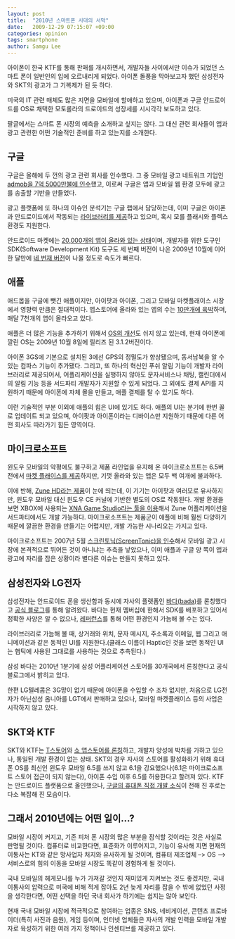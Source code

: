 ```yaml
---
layout: post
title:  "2010년 스마트폰 시대의 서막"
date:   2009-12-29 07:15:07 +09:00
categories: opinion
tags: smartphone
author: Samgu Lee
---
```

아이폰이 한국 KTF를 통해 판매를 개시하면서, 개발자들 사이에서만 이슈가 되었던 스마트 폰이 일반인의 입에 오르내리게 되었다. 아이폰 돌풍을 막아보고자 했던 삼성전자와 SKT의 광고가 그 기복제가 된 듯 하다. 

미국의 IT 관련 매체도 많은 지면을 모바일에 할애하고 있으며, 아이폰과 구글 안드로이드를 OS로 채택한 모토롤라의 드로이드의 성장세를 시시각각 보도하고 있다. 

팔글에서는 스마트 폰 시장의 예측을 소개하고 싶지는 않다. 그 대신 관련 회사들이 앱과 광고 관련한 어떤 기술적인 준비를 하고 있는지를 소개한다.

## 구글

구글은 올해에 두 껀의 광고 관련 회사를 인수했다. 그 중 모바일 광고 네트워크 기업인 [admob을 7억 5000만불에 인수](http://www.techcrunch.com/2009/11/09/google-acquires-admob/)했고, 이로써 구글은 앱과 모바일 웹 환경 모두에 광고를 송출할 기반을 만들었다.

광고 플랫폼에 또 하나의 이슈인 분석기는 구글 랩에서 담당하는데, 이미 구글은 아이폰과 안드로이드에서 작동되는 [라이브러리를 제공](http://code.google.com/apis/analytics/docs/tracking/mobileAppsTracking.html)하고 있으며, 혹시 모를 플래시와 플렉스 환경도 지원한다.

안드로이드 마켓에는 [20,000개의 앱이 올라와 있는 상태](http://www.engadget.com/2009/12/15/android-market-hits-20-000-apps-over-60-percent-free/)이며, 개발자를 위한 도구인 SDK(Software Development Kit) 도구도 세 번째 버전이 나온 2009년 10월에 이어 한 달만에 [네 번재 버전](http://developer.android.com/sdk/tools-notes.html)이 나올 정도로 속도가 빠르다.

## 애플

애드몹을 구글에 뺏긴 애플이지만, 아이팟과 아이폰, 그리고 모바일 마켓플래이스 시장에서 영향력 만큼은 절대적이다. 앱스토어에 올라와 있는 앱의 수는 [10만개에 육박](http://brainstormtech.blogs.fortune.cnn.com/2009/10/29/droid-vs-iphone-lets-count-the-apps/)하며, 매달 7천개의 앱이 올라오고 있다.

애플은 더 많은 기능을 추가하기 위해서 [OS의 개선](http://en.wikipedia.org/wiki/IPhone_OS_version_history)도 쉬지 않고 있는데, 현재 아이폰에 깔린 OS는 2009년 10월 8일에 릴리즈 된 3.1.2버전이다.

아이폰 3GS에 기본으로 설치된 3에선 GPS의 정밀도가 향상됐으며, 동서남북을 알 수 있는 컴파스 기능이 추가됐다. 그리고, 또 하나의 혁신인 푸쉬 알림 기능이 개발자 라이브러리로 제공되어서, 어플리케이션을 실행하지 않아도 문자서비스나 채팅, 캘린더에서의 알림 기능 등을 서드파티 개발자가 지원할 수 있게 되었다. 그 외에도 결제 API를 지원하기 때문에 아이폰에 자체 몰을 만들고, 애플 결제를 탈 수 있기도 하다.

이런 기술적인 부분 이외에 애플의 힘은 UI에 있기도 하다. 애플의 UI는 분기에 한번 꼴로 업데이트 되고 있으며, 아이팟과 아이폰이라는 디바이스만 지원하기 때문에 다른 어떤 회사도 따라가기 힘든 영역이다.

## 마이크로소프트

윈도우 모바일의 악평에도 불구하고 제품 라인업을 유지해 온 마이크로소프트는 6.5버전에서 [마켓 플래이스를 제공](http://marketplace.windowsphone.com/)하지만, 기껏 올라와 있는 앱은 모두 백 여개에 불과하다.

이에 반해, [Zune HD라는 제품](http://www.zune.net/en-us/products/zunehd/default.htm)이 눈에 띄는데, 이 기기는 아이팟과 여러모로 유사하지만, 윈도우 모바일 대신 윈도우 CE 커널에 기반한 별도의 OS로 작동된다. 개발 환경을 보면 XBOX에 사용되는 [XNA Game Studio라는 툴을 이용](http://msdn.microsoft.com/en-us/library/dd282501.aspx)해서 Zune 어플리케이션을 서드파티에서도 개발 가능하다. 마이크로소프트는 제품군이 애플에 비해 훨씬 다양하기 때문에 깔끔한 환경을 만들기는 어렵지만, 개발 가능한 시나리오는 가지고 있다.

마이크로소프트는 2007년 5월 [스크린토닉(ScreenTonic)을 인수](http://www.microsoft.com/presspass/press/2007/may07/05-03screentonicpr.mspx)해서 모바일 광고 시장에 본격적으로 뛰어든 것이 아니냐는 추측을 낳았으나, 이미 애플과 구글 양 쪽이 앱과 광고에 자리를 잡은 상황이라 별다른 이슈는 만들지 못하고 있다.

## 삼성전자와 LG전자

삼성전자는 안드로이드 폰을 생산함과 동시에 자사의 플랫폼인 [바다(bada)](http://www.bada.com)를 론칭했다고 [공식 블로그](http://www.bada.com/samsung-unveils-new-smartphone-platform/)를 통해 알려왔다. 바다는 현재 멤버십에 한해서 SDK를 배포하고 있어서 정확한 사양은 알 수 없으나, [레퍼런스](http://developer.bada.com/apis/docs/commonpage.do?menu=MC01010000&#038;mtb1=&#038;mtb2=)를 통해 어떤 환경인지 가늠해 볼 수는 있다.

라이브러리로 가늠해 볼 때, 상거래와 위치, 문자 메시지, 주소록과 이메일, 웹 그리고 애니메이션과 같은 동적인 UI를 지원한다.(클래스 이름이 Haptic인 것을 보면 동적인 UI는 햅틱에 사용된 그대로를 사용하는 것으로 추측된다.)

삼성 바다는 2010년 1분기에 삼성 어플리케이션 스토어를 30개국에서 론칭한다고 공식 블로그에서 밝히고 있다.

한편 LG텔레콤은 3G망이 없기 때문에 아이폰을 수입할 수 조차 없지만, 처음으로 LG전자가 아닌삼성 옴니아를 LGT에서 판매하고 있으나, 모바일 마켓플래이스 등의 사업은 시작하지 않고 있다.

## SKT와 KTF

SKT와 KTF는 [T스토어](http://www.tstore.co.kr/)와 [쇼 앱스토어를 론칭](http://appstore.show.co.kr/)하고, 개발자 양성에 박차를 가하고 있으나, 통일된 개발 환경이 없는 상태. SKT의 경우 자사의 스토어를 활성화하기 위해 휴대폰 OS를 최신인 윈도우 모바일 6.5를 쓰지 않고 6.1을 강요했으나(6.1은 마이크로소프트 스토어 접근이 되지 않는다), 아이폰 수입 이후 6.5를 허용한다고 할려져 있다. KTF는 안드로이드 플랫폼으로 올인했으나, [구글의 휴대폰 직접 개발 소식](http://www.techcrunch.com/2009/12/12/the-google-phone-unlocked-confirmed-and-more-details/)이 전해 진 후로는 다소 복잡해 진 모습이다.

## 그래서 2010년에는 어떤 일이…?

모바일 시장이 커지고, 기존 피처 폰 시장의 많은 부분을 잠식할 것이라는 것은 사실로 판명될 것이다. 컴퓨터로 비교한다면, 표준화가 이루어지고, 기능이 유사해 지면 현재의 이통사는 KT와 같은 망사업자 처지와 유사하게 될 것이며, 컴퓨터 제조업체 –> OS –> 서비스로의 힘의 이동을 모바일 시장도 똑같이 경험하게 될 것이다.

국내 모바일의 헤게모니를 누가 가져갈 것인지 재미있게 지켜보는 것도 좋겠지만, 국내 이통사의 압력으로 미국에 비해 적게 잡아도 2년 늦게 자리를 잡을 수 밖에 없었던 사정을 생각한다면, 어떤 선택을 하던 국내 회사가 하기에는 쉽지는 않아 보인다.

현재 국내 모바일 시장에 적극적으로 참여하는 업종은 SNS, 네비게이션, 콘텐츠 프로바이더(특히 사진과 음원), 게임 등이며, 인터넷 업체들은 자사의 개발 인력을 모바일 개발자로 육성하기 위한 여러 가지 정책이나 인센티브를 제공하고 있다.

